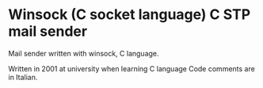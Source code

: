 Winsock (C socket language) C STP mail sender
======================

Mail sender written with winsock, C language.

Written  in 2001 at university when learning C language
Code comments are in Italian.
